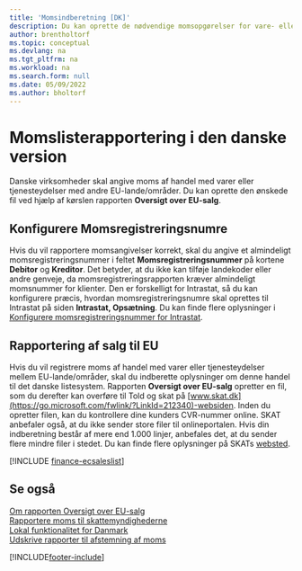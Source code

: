 ```yaml
---
title: 'Momsindberetning [DK]'
description: Du kan oprette de nødvendige momsopgørelser for vare- eller tjenestefiler i en dansk version ved hjælp af rapporten Oversigt over EU-salg.
author: brentholtorf
ms.topic: conceptual
ms.devlang: na
ms.tgt_pltfrm: na
ms.workload: na
ms.search.form: null
ms.date: 05/09/2022
ms.author: bholtorf
---
```

# Momslisterapportering i den danske version

Danske virksomheder skal angive moms af handel med varer eller tjenesteydelser med andre EU-lande/områder. Du kan oprette den ønskede fil ved hjælp af kørslen rapporten **Oversigt over EU-salg**.  

## Konfigurere Momsregistreringsnumre

Hvis du vil rapportere momsangivelser korrekt, skal du angive et almindeligt momsregistreringsnummer i feltet **Momsregistreringsnummer** på kortene **Debitor** og **Kreditor**. Det betyder, at du ikke kan tilføje landekoder eller andre genveje, da momsregistreringsrapporten kræver almindeligt momsnummer for klienter. Den er forskelligt for Intrastat, så du kan konfigurere præcis, hvordan momsregistreringsnumre skal oprettes til Intrastat på siden **Intrastat, Opsætning**. Du kan finde flere oplysninger i [Konfigurere momsregistreringsnummer for Intrastat](vat-registration-no-intrastat.md).  

## Rapportering af salg til EU

Hvis du vil registrere moms af handel med varer eller tjenesteydelser mellem EU-lande/områder, skal du indberette oplysninger om denne handel til det danske listesystem. Rapporten **Oversigt over EU-salg** opretter en fil, som du derefter kan overføre til Told og skat på [www.skat.dk](https://go.microsoft.com/fwlink/?LinkId=212340)-websiden. Inden du opretter filen, kan du kontrollere dine kunders CVR-nummer online. SKAT anbefaler også, at du ikke sender store filer til onlineportalen. Hvis din indberetning består af mere end 1.000 linjer, anbefales det, at du sender flere mindre filer i stedet. Du kan finde flere oplysninger på SKATs [websted](https://www.skat.dk).  

[!INCLUDE [finance-ecsaleslist](../../includes/finance-ecsaleslist.md)]

## Se også

[Om rapporten Oversigt over EU-salg](../../finance-how-report-vat.md#ecsaleslist)  
[Rapportere moms til skattemyndighederne](../../finance-how-report-vat.md)  
[Lokal funktionalitet for Danmark](denmark-local-functionality.md)  
[Udskrive rapporter til afstemning af moms](how-to-print-vat-reconciliation-reports.md)


[!INCLUDE[footer-include](../../includes/footer-banner.md)]

